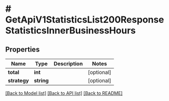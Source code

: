 # # GetApiV1StatisticsList200ResponseStatisticsInnerBusinessHours

## Properties

Name | Type | Description | Notes
------------ | ------------- | ------------- | -------------
**total** | **int** |  | [optional]
**strategy** | **string** |  | [optional]

[[Back to Model list]](../../README.md#models) [[Back to API list]](../../README.md#endpoints) [[Back to README]](../../README.md)
